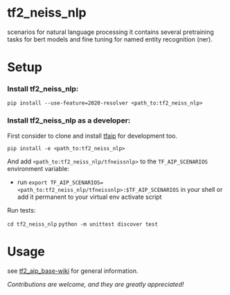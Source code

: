 # tf2_neiss_nlp
scenarios for natural language processing
it contains several pretraining tasks for bert models and fine tuning for named entity recognition (ner).

# Setup
### Install tf2_neiss_nlp:

`pip install --use-feature=2020-resolver <path_to:tf2_neiss_nlp>`

### Install tf2_neiss_nlp as a developer:

First consider to clone and install [tfaip](https://github.com/Planet-AI-GmbH/tf2_aip_base) for development too.

`pip install -e <path_to:tf2_neiss_nlp>`

And add `<path_to:tf2_neiss_nlp/tfneissnlp>` to the `TF_AIP_SCENARIOS` environment variable:
* run `export TF_AIP_SCENARIOS=<path_to:tf2_neiss_nlp/tfneissnlp>:$TF_AIP_SCENARIOS` 
  in your shell or add it permanent to your virtual env activate script

Run tests: 

`cd tf2_neiss_nlp`
`python -m unittest discover test`

# Usage
see [tf2_aip_base-wiki](http://gitea.planet-ai.de/pai/tf2_aip/wiki) for general information.

_Contributions are welcome, and they are greatly appreciated!_